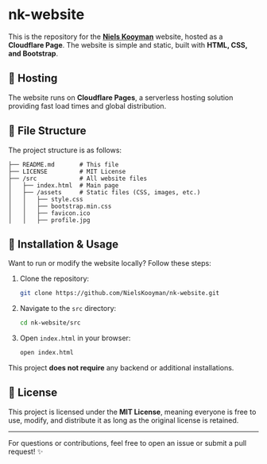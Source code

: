 # nk-website

This is the repository for the **[Niels Kooyman](https://nielskooyman.io/)** website, hosted as a **Cloudflare Page**. The website is simple and static, built with **HTML, CSS, and Bootstrap**.

## 🚀 Hosting
The website runs on **Cloudflare Pages**, a serverless hosting solution providing fast load times and global distribution.

## 📁 File Structure
The project structure is as follows:

```
├── README.md       # This file
├── LICENSE         # MIT License
├── /src            # All website files
│   ├── index.html  # Main page
│   ├── /assets     # Static files (CSS, images, etc.)
│   │   ├── style.css
│   │   ├── bootstrap.min.css
│   │   ├── favicon.ico
│   │   ├── profile.jpg
```

## 📌 Installation & Usage
Want to run or modify the website locally? Follow these steps:

1. Clone the repository:
   ```sh
   git clone https://github.com/NielsKooyman/nk-website.git
   ```

2. Navigate to the `src` directory:
   ```sh
   cd nk-website/src
   ```

3. Open `index.html` in your browser:
   ```sh
   open index.html
   ```

This project **does not require** any backend or additional installations.

## 📜 License
This project is licensed under the **MIT License**, meaning everyone is free to use, modify, and distribute it as long as the original license is retained.

---

For questions or contributions, feel free to open an issue or submit a pull request! ✨

